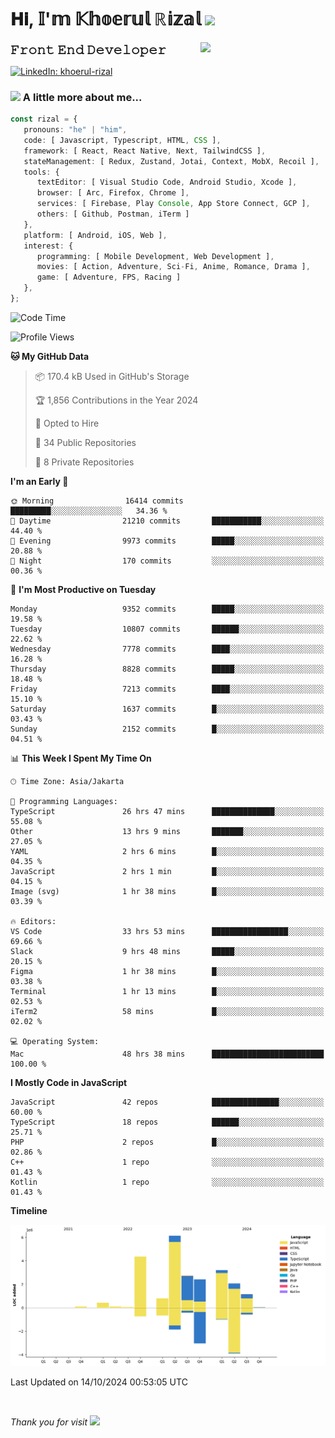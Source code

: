 <h1> 𝐇𝐢, 𝕀'𝕞 𝕂𝕙𝕠𝕖𝕣𝕦𝕝 ℝ𝕚𝕫𝕒𝕝 <img src="https://media.giphy.com/media/mGcNjsfWAjY5AEZNw6/giphy.gif" width="50"></h1>
<img align='right' src="https://media.giphy.com/media/v1.Y2lkPTc5MGI3NjExOWI2ajR2NGJubzBsZHFuaHMwajRrcDNsNXJwOG8yb3F0NjhkNXF4OSZlcD12MV9pbnRlcm5hbF9naWZfYnlfaWQmY3Q9cw/fkZukR450RQ1qnGaq9/giphy.gif" width="200">
<strong style="font-size:20px;">𝙵𝚛𝚘𝚗𝚝 𝙴𝚗𝚍 𝙳𝚎𝚟𝚎𝚕𝚘𝚙𝚎𝚛</strong>
</p></em>

[![LinkedIn: khoerul-rizal](https://img.shields.io/badge/khoerul--rizal-blue?style=flat-square&logo=Linkedin&logoColor=white&link=https://www.linkedin.com/in/khoerul-rizal/)](https://www.linkedin.com/in/khoerul-rizal/)

### <img src="https://media.giphy.com/media/VgCDAzcKvsR6OM0uWg/giphy.gif" width="50"> A little more about me...

```typescript
const rizal = {
   pronouns: "he" | "him",
   code: [ Javascript, Typescript, HTML, CSS ],
   framework: [ React, React Native, Next, TailwindCSS ],
   stateManagement: [ Redux, Zustand, Jotai, Context, MobX, Recoil ],
   tools: {
      textEditor: [ Visual Studio Code, Android Studio, Xcode ],
      browser: [ Arc, Firefox, Chrome ],
      services: [ Firebase, Play Console, App Store Connect, GCP ],
      others: [ Github, Postman, iTerm ]
   },
   platform: [ Android, iOS, Web ],
   interest: {
      programming: [ Mobile Development, Web Development ],
      movies: [ Action, Adventure, Sci-Fi, Anime, Romance, Drama ],
      game: [ Adventure, FPS, Racing ]
   },
};
```

<!--START_SECTION:waka-->
![Code Time](http://img.shields.io/badge/Code%20Time-1%2C298%20hrs%2032%20mins-blue)

![Profile Views](http://img.shields.io/badge/Profile%20Views-0-blue)

**🐱 My GitHub Data** 

> 📦 170.4 kB Used in GitHub's Storage 
 > 
> 🏆 1,856 Contributions in the Year 2024
 > 
> 💼 Opted to Hire
 > 
> 📜 34 Public Repositories 
 > 
> 🔑 8 Private Repositories 
 > 
**I'm an Early 🐤** 

```text
🌞 Morning                16414 commits       █████████░░░░░░░░░░░░░░░░   34.36 % 
🌆 Daytime                21210 commits       ███████████░░░░░░░░░░░░░░   44.40 % 
🌃 Evening                9973 commits        █████░░░░░░░░░░░░░░░░░░░░   20.88 % 
🌙 Night                  170 commits         ░░░░░░░░░░░░░░░░░░░░░░░░░   00.36 % 
```
📅 **I'm Most Productive on Tuesday** 

```text
Monday                   9352 commits        █████░░░░░░░░░░░░░░░░░░░░   19.58 % 
Tuesday                  10807 commits       ██████░░░░░░░░░░░░░░░░░░░   22.62 % 
Wednesday                7778 commits        ████░░░░░░░░░░░░░░░░░░░░░   16.28 % 
Thursday                 8828 commits        █████░░░░░░░░░░░░░░░░░░░░   18.48 % 
Friday                   7213 commits        ████░░░░░░░░░░░░░░░░░░░░░   15.10 % 
Saturday                 1637 commits        █░░░░░░░░░░░░░░░░░░░░░░░░   03.43 % 
Sunday                   2152 commits        █░░░░░░░░░░░░░░░░░░░░░░░░   04.51 % 
```


📊 **This Week I Spent My Time On** 

```text
🕑︎ Time Zone: Asia/Jakarta

💬 Programming Languages: 
TypeScript               26 hrs 47 mins      ██████████████░░░░░░░░░░░   55.08 % 
Other                    13 hrs 9 mins       ███████░░░░░░░░░░░░░░░░░░   27.05 % 
YAML                     2 hrs 6 mins        █░░░░░░░░░░░░░░░░░░░░░░░░   04.35 % 
JavaScript               2 hrs 1 min         █░░░░░░░░░░░░░░░░░░░░░░░░   04.15 % 
Image (svg)              1 hr 38 mins        █░░░░░░░░░░░░░░░░░░░░░░░░   03.39 % 

🔥 Editors: 
VS Code                  33 hrs 53 mins      █████████████████░░░░░░░░   69.66 % 
Slack                    9 hrs 48 mins       █████░░░░░░░░░░░░░░░░░░░░   20.15 % 
Figma                    1 hr 38 mins        █░░░░░░░░░░░░░░░░░░░░░░░░   03.38 % 
Terminal                 1 hr 13 mins        █░░░░░░░░░░░░░░░░░░░░░░░░   02.53 % 
iTerm2                   58 mins             █░░░░░░░░░░░░░░░░░░░░░░░░   02.02 % 

💻 Operating System: 
Mac                      48 hrs 38 mins      █████████████████████████   100.00 % 
```

**I Mostly Code in JavaScript** 

```text
JavaScript               42 repos            ███████████████░░░░░░░░░░   60.00 % 
TypeScript               18 repos            ██████░░░░░░░░░░░░░░░░░░░   25.71 % 
PHP                      2 repos             █░░░░░░░░░░░░░░░░░░░░░░░░   02.86 % 
C++                      1 repo              ░░░░░░░░░░░░░░░░░░░░░░░░░   01.43 % 
Kotlin                   1 repo              ░░░░░░░░░░░░░░░░░░░░░░░░░   01.43 % 
```



**Timeline**

![Lines of Code chart](https://raw.githubusercontent.com/khoerulrizal/khoerulrizal/main/assets/bar_graph.png)


 Last Updated on 14/10/2024 00:53:05 UTC
<!--END_SECTION:waka-->
</details>
<br/>

<em>Thank you for visit</em> <img src="https://media.giphy.com/media/v1.Y2lkPTc5MGI3NjExcHdvNm1qZWtjaGw0ZjdwM3Z3NnY2dHlueTVuODBta2FiY20wM2YybSZlcD12MV9pbnRlcm5hbF9naWZfYnlfaWQmY3Q9cw/tV25tpdKqdFa9x81k2/giphy.gif" width="40">
